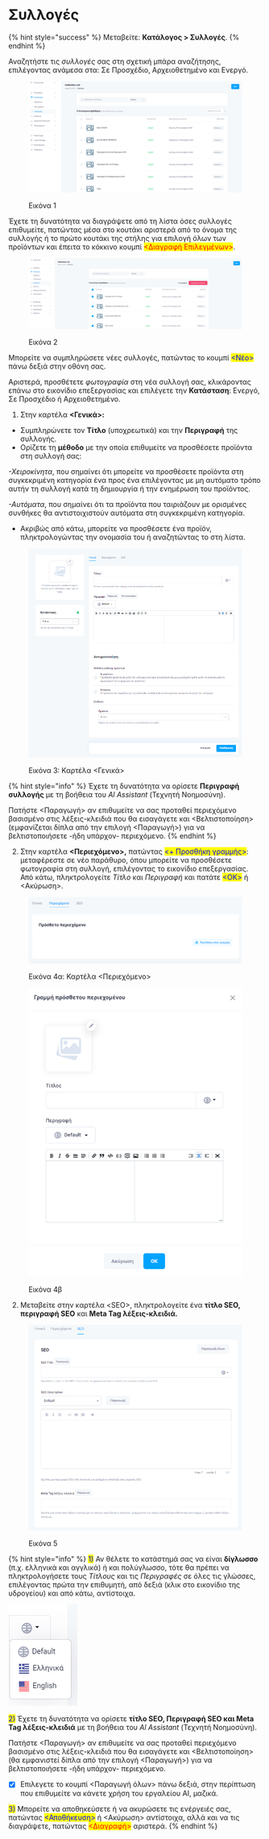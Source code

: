 # Συλλογές

{% hint style="success" %}
Μεταβείτε: **Κατάλογος > Συλλογές**.
{% endhint %}

Αναζητήστε τις _συλλογές_ σας στη σχετική μπάρα αναζήτησης, επιλέγοντας ανάμεσα στα: Σε Προσχέδιο, Αρχειοθετημένο και Ενεργό.

<figure><img src="../.gitbook/assets/ScreenHunter 21.png" alt=""><figcaption><p>Εικόνα 1</p></figcaption></figure>

Έχετε τη δυνατότητα να διαγράψετε από τη λίστα όσες συλλογές επιθυμείτε, πατώντας μέσα στο κουτάκι αριστερά από το όνομα της συλλογής ή το πρώτο κουτάκι της στήλης για επιλογή όλων των προϊόντων και έπειτα το κόκκινο κουμπί <mark style="color:red;"><Διαγραφή Επιλεγμένων></mark>.

<figure><img src="../.gitbook/assets/ScreenHunter 44.png" alt=""><figcaption><p>Εικόνα 2</p></figcaption></figure>



Μπορείτε να συμπληρώσετε νέες συλλογές, πατώντας το κουμπί <mark style="color:blue;"><Νέο></mark> πάνω δεξιά στην οθόνη σας.

Αριστερά, προσθέτετε _φωτογραφία_ στη νέα συλλογή σας, κλικάροντας επάνω στο εικονίδιο επεξεργασίας και επιλέγετε την **Κατάσταση**: Ενεργό, Σε Προσχέδιο ή Αρχειοθετημένο.

1. Στην καρτέλα **<Γενικά>:**

* Συμπληρώνετε τον **Τίτλο** (υποχρεωτικά) και την **Περιγραφή** της συλλογής. &#x20;
* Ορίζετε τη **μέθοδο** με την οποία επιθυμείτε να προσθέσετε προϊόντα στη συλλογή σας:&#x20;

_-Χειροκίνητα_, που σημαίνει ότι μπορείτε να προσθέσετε προϊόντα στη συγκεκριμένη κατηγορία ένα προς ένα επιλέγοντας με μη αυτόματο τρόπο αυτήν τη συλλογή κατά τη δημιουργία ή την ενημέρωση του προϊόντος.

_-Αυτόματα_, που σημαίνει ότι τα προϊόντα που ταιριάζουν με ορισμένες συνθήκες θα αντιστοιχιστούν αυτόματα στη συγκεκριμένη κατηγορία.&#x20;

* Ακριβώς από κάτω, μπορείτε να προσθέσετε ένα προϊόν, πληκτρολογώντας την ονομασία του ή αναζητώντας το στη λίστα.&#x20;

<figure><img src="../.gitbook/assets/ScreenHunter 460.png" alt="" width="563"><figcaption><p>Εικόνα 3: Καρτέλα &#x3C;Γενικά></p></figcaption></figure>

{% hint style="info" %}
Έχετε τη δυνατότητα να ορίσετε **Περιγραφή συλλογής** με τη βοήθεια του _Al Assistant_ (Τεχνητή Νοημοσύνη).&#x20;

Πατήστε <Παραγωγή> αν επιθυμείτε να σας προταθεί περιεχόμενο βασισμένο στις λέξεις-κλειδιά που θα εισαγάγετε και <Βελτιστοποίηση> (εμφανίζεται δίπλα από την επιλογή <Παραγωγή>) για να βελτιστοποιήσετε -ήδη υπάρχον- περιεχόμενο.&#x20;
{% endhint %}

2. Στην καρτέλα **<Περιεχόμενο>,** πατώντας <mark style="color:blue;"><+ Προσθήκη γραμμής></mark>: μεταφέρεστε σε νέο παράθυρο, όπου μπορείτε να προσθέσετε φωτογραφία στη συλλογή, επιλέγοντας το εικονίδιο επεξεργασίας. Από κάτω, πληκτρολογείτε _Τίτλο_ και _Περιγραφή_ και πατάτε <mark style="color:blue;"><ΟΚ></mark> ή <Ακύρωση>.

<div>

<figure><img src="../.gitbook/assets/ScreenHunter 456 (1).png" alt=""><figcaption><p>Εικόνα 4α: Καρτέλα &#x3C;Περιεχόμενο></p></figcaption></figure>

 

<figure><img src="../.gitbook/assets/ScreenHunter 457.png" alt=""><figcaption><p>Εικόνα 4β</p></figcaption></figure>

</div>

2. Μεταβείτε στην καρτέλα \<SEO>, πληκτρολογείτε ένα **τίτλο SEO, περιγραφή SEO** και **Meta Tag λέξεις-κλειδιά.**

<figure><img src="../.gitbook/assets/ScreenHunter 266.png" alt="" width="563"><figcaption><p>Εικόνα 5</p></figcaption></figure>

{% hint style="info" %}
<mark style="color:blue;">1)</mark> Αν θέλετε το κατάστημά σας να είναι **δίγλωσσο** (π.χ. ελληνικά και αγγλικά) ή και πολύγλωσσο, τότε θα πρέπει να πληκτρολογήσετε τους _Τίτλους_ και τις _Περιγραφές_ σε όλες τις γλώσσες, επιλέγοντας πρώτα την επιθυμητή, από δεξιά (κλικ στο εικονίδιο της υδρογείου) και από κάτω, αντίστοιχα.

&#x20;                                                          ![](<../.gitbook/assets/image (2).png>)



<mark style="color:blue;">2)</mark> Έχετε τη δυνατότητα να ορίσετε **τίτλο SEO, Περιγραφή SEO και Meta Tag λέξεις-κλειδιά** με τη βοήθεια του _Al Assistant_ (Τεχνητή Νοημοσύνη).&#x20;

Πατήστε <Παραγωγή> αν επιθυμείτε να σας προταθεί περιεχόμενο βασισμένο στις λέξεις-κλειδιά που θα εισαγάγετε και <Βελτιστοποίηση> (θα εμφανιστεί δίπλα από την επιλογή <Παραγωγή>) για να βελτιστοποιήσετε -ήδη υπάρχον- περιεχόμενο.&#x20;

* [x] Επιλεγετε το κουμπί <Παραγωγή όλων> πάνω δεξιά, στην περίπτωση που επιθυμείτε να κάνετε χρήση του εργαλείου AI, μαζικά.&#x20;



<mark style="color:blue;">3)</mark> Μπορείτε να αποθηκεύσετε ή να ακυρώσετε τις ενέργειές σας, πατώντας <mark style="color:blue;"><Αποθήκευση></mark> ή <Ακύρωση> αντίστοιχα, αλλά και να τις διαγράψετε, πατώντας <mark style="color:red;"><Διαγραφή></mark> αριστερά.
{% endhint %}
